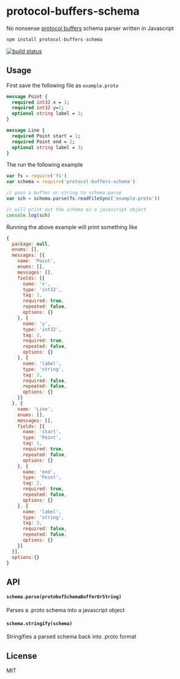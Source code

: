 # protocol-buffers-schema

No nonsense [protocol buffers](https://developers.google.com/protocol-buffers) schema parser written in Javascript

``` js
npm install protocol-buffers-schema
```

[![build status](http://img.shields.io/travis/mafintosh/protocol-buffers-schema.svg?style=flat)](http://travis-ci.org/mafintosh/protocol-buffers-schema)

## Usage

First save the following file as `example.proto`

```proto
message Point {
  required int32 x = 1;
  required int32 y=2;
  optional string label = 3;
}

message Line {
  required Point start = 1;
  required Point end = 2;
  optional string label = 3;
}
```

The run the following example

``` js
var fs = require('fs')
var schema = require('protocol-buffers-schema')

// pass a buffer or string to schema.parse
var sch = schema.parse(fs.readFileSync('example.proto'))

// will print out the schema as a javascript object
console.log(sch)
```

Running the above example will print something like

``` js
{
  package: null,
  enums: [],
  messages: [{
    name: 'Point',
    enums: [],
    messages: [],
    fields: [{
      name: 'x',
      type: 'int32',
      tag: 1,
      required: true,
      repeated: false,
      options: {}
    }, {
      name: 'y',
      type: 'int32',
      tag: 2,
      required: true,
      repeated: false,
      options: {}
    }, {
      name: 'label',
      type: 'string',
      tag: 3,
      required: false,
      repeated: false,
      options: {}
    }]
  }, {
    name: 'Line',
    enums: [],
    messages: [],
    fields: [{
      name: 'start',
      type: 'Point',
      tag: 1,
      required: true,
      repeated: false,
      options: {}
    }, {
      name: 'end',
      type: 'Point',
      tag: 2,
      required: true,
      repeated: false,
      options: {}
    }, {
      name: 'label',
      type: 'string',
      tag: 3,
      required: false,
      repeated: false,
      options: {}
    }]
  }],
  options:{}
}
```

## API

#### `schema.parse(protobufSchemaBufferOrString)`

Parses a .proto schema into a javascript object

#### `schema.stringify(schema)`

Stringifies a parsed schema back into .proto format

## License

MIT
